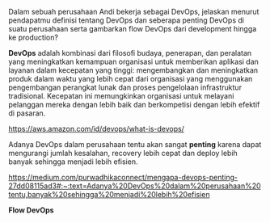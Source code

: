 Dalam sebuah perusahaan Andi bekerja sebagai DevOps, jelaskan menurut pendapatmu definisi tentang DevOps dan seberapa penting DevOps di suatu perusahaan serta gambarkan flow DevOps dari development hingga ke production?

**DevOps** adalah kombinasi dari filosofi budaya, penerapan, dan peralatan yang meningkatkan kemampuan organisasi untuk memberikan aplikasi dan layanan dalam kecepatan yang tinggi: mengembangkan dan meningkatkan produk dalam waktu yang lebih cepat dari organisasi yang menggunakan pengembangan perangkat lunak dan proses pengelolaan infrastruktur tradisional. Kecepatan ini memungkinkan organisasi untuk melayani pelanggan mereka dengan lebih baik dan berkompetisi dengan lebih efektif di pasaran.

https://aws.amazon.com/id/devops/what-is-devops/

Adanya DevOps dalam perusahaan tentu akan sangat **penting** karena dapat mengurangi jumlah kesalahan, recovery lebih cepat dan deploy lebih banyak sehingga menjadi lebih efisien.

https://medium.com/purwadhikaconnect/mengapa-devops-penting-27dd08115ad3#:~:text=Adanya%20DevOps%20dalam%20perusahaan%20tentu,banyak%20sehingga%20menjadi%20lebih%20efisien

**Flow DevOps**


